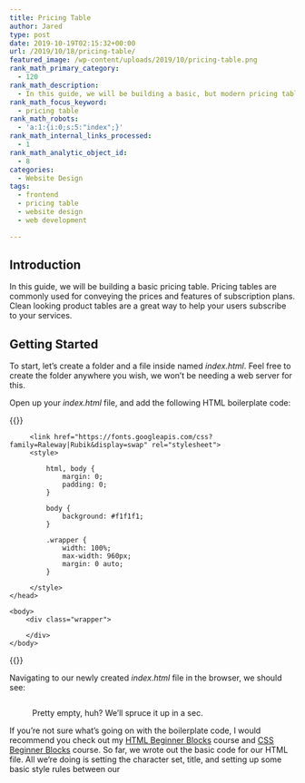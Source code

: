 ```yaml
---
title: Pricing Table
author: Jared
type: post
date: 2019-10-19T02:15:32+00:00
url: /2019/10/18/pricing-table/
featured_image: /wp-content/uploads/2019/10/pricing-table.png
rank_math_primary_category:
  - 120
rank_math_description:
  - In this guide, we will be building a basic, but modern pricing table. Pricing tables are very useful for conveying subscription plans, etc. to your users.
rank_math_focus_keyword:
  - pricing table
rank_math_robots:
  - 'a:1:{i:0;s:5:"index";}'
rank_math_internal_links_processed:
  - 1
rank_math_analytic_object_id:
  - 8
categories:
  - Website Design
tags:
  - frontend
  - pricing table
  - website design
  - web development

---
```

## Introduction

In this guide, we will be building a basic pricing table. Pricing tables are commonly used for conveying the prices and features of subscription plans. Clean looking product tables are a great way to help your users subscribe to your services.

## Getting Started

To start, let&#8217;s create a folder and a file inside named _index.html_. Feel free to create the folder anywhere you wish, we won&#8217;t be needing a web server for this.

Open up your _index.html_ file, and add the following HTML boilerplate code:

{{<highlight html>}}
<!DOCTYPE html>
<html>
    <head>
         <meta charset="utf-8">
         <title>Pricing Table Example</title>
         
         <link href="https://fonts.googleapis.com/css?family=Raleway|Rubik&display=swap" rel="stylesheet">
         <style>
             
             html, body {
                 margin: 0;
                 padding: 0;
             }

             body {
                 background: #f1f1f1;
             }

             .wrapper {
                 width: 100%;
                 max-width: 960px;
                 margin: 0 auto;
             }

         </style>
    </head>

    <body>
        <div class="wrapper">

        </div>
    </body>
</html>
{{</highlight>}}

Navigating to our newly created _index.html_ file in the browser, we should see:<figure class="wp-block-image">

<img src="https://learn.yorkcs.com/wp-content/uploads/2019/10/pricing-table-step-1-4-700x429.png" alt="" class="wp-image-8984" /> <figcaption>Pretty empty, huh? We&#8217;ll spruce it up in a sec.</figcaption></figure> 

If you&#8217;re not sure what&#8217;s going on with the boilerplate code, I would recommend you check out my [HTML Beginner Blocks][1] course and [CSS Beginner Blocks][2] course. So far, we wrote out the basic code for our HTML file. All we&#8217;re doing is setting the character set, title, and setting up some basic style rules between our _<style>_ tags.<span style="text-decoration: underline;"></span>

## Flexbox Parent

Many times when there is a pricing table on a website, there are a few plans to choose from. We will be using flexbox, part of CSS, to display the boxes of our pricing table. Flexbox is very flexible and allows us to align items how we like. The first thing we need to add to our wrapper is a _<div>_ element with a class named _pricing-table-flex_. Add the following inside your wrapper _<div>_:

{{<highlight html>}}
<div class="pricing-table-flex">

</div>
{{</highlight>}}

Next, we will be defining some style rules to specify that we want our _<div>_ element to use flexbox. Add the following under our _.wrapper_ style rule between the _<head>_ tags.

{{<highlight css>}}
.pricing-table-flex {
    display: flex;
    flex-direction: row;
    flex-wrap: wrap;
    justify-content: space-between;
}
{{</highlight>}}

## Flexbox Children

Then, we will need to define _<div>_ elements for each of the plans we will add to our pricing table. Inside the div with class _pricing-table-flex_, add the following divs:

{{<highlight html>}}
<div class="pricing-plan">

</div>

<div class="pricing-plan">

</div>

<div class="pricing-plan">

</div>
{{</highlight>}}

We will want to make each of our plan boxes white. In addition, we only want our boxes to take up a maximum width of 30% of the parent _<div>_. After the _.pricing-table-flex_ rule, add:

{{<highlight css>}}
.pricing-plan {
    background: #ffffff;
    width: 100%;
    max-width: 30%;
}
{{</highlight>}}

Inside each of these plan divs we will need to add a div to apply padding to our boxes. Additionally, we will need to also add an unordered list, and finally a button to each of our boxes. Add this code to each of the divs we added above:

## Adding Padding

{{<highlight html>}}
<div class="pricing-plan-padding">

</div>

<ul class="pricing-plan-features">

</ul>

<div class="pricing-plan-padding">

</div>
{{</highlight>}}

We will step through the code that will go inside each of these elements, one at a time. First, inside the first div with class, _pricing-plan-padding_, add the following code:

## Adding Plan Information

{{<highlight css>}}
<h2 class="pricing-plan-heading">Basic</h2>
<p class="pricing-plan-price">$5/mo</p>
<p class="pricing-plan-info">Learn more about this plan.</p>
{{</highlight>}}

By default HTML is rendered from top to bottom. This is why we define a heading with the name of our plan first. Then, we add the price of our plan. After that we add a small description for our plan. Make sure you added the above code to each of the boxes we&#8217;ve created. I named my payment plans: Basic, Pro, and Platinum. Then I assigned prices to each. So far we should be seeing:<figure class="wp-block-image">

<img src="https://learn.yorkcs.com/wp-content/uploads/2019/10/pricing-table-step-2-1-700x319.png" alt="" class="wp-image-8985" /> </figure> 

Let&#8217;s add style rules for the _<h2>_ element and both paragraph elements. Starting with the heading, add the following rule to our styles:

{{<highlight css>}}
.pricing-plan-heading {
    font-family: "Rubik", sans-serif;
    font-size: 2em;
}
{{</highlight>}}

<figure class="wp-block-image">

<img src="https://learn.yorkcs.com/wp-content/uploads/2019/10/pricing-table-step-3-1-700x324.png" alt="" class="wp-image-8987" /> </figure> 

Next, we will want to define the font, as well as adjust the font size of the price of each plan.

{{<highlight css>}}
.pricing-plan-price {
    font-family: "Rubik", sans-serif;
    font-size: 1.5em;
}
{{</highlight>}}

<figure class="wp-block-image">

<img src="https://learn.yorkcs.com/wp-content/uploads/2019/10/pricing-table-step-4-700x318.png" alt="" class="wp-image-8988" /> </figure> 

For the summary of each plan, we can add a style affecting the class, _.pricing-plan-info_.

{{<highlight css>}}
.pricing-plan-info {
    font-family: "Raleway", sans-serif;
}
{{</highlight>}}

<figure class="wp-block-image">

<img src="https://learn.yorkcs.com/wp-content/uploads/2019/10/pricing-table-step-5-700x341.png" alt="" class="wp-image-8989" /> </figure> 

## Feature List

For each plan, we will also want to include a small list of features. This is where the unordered lists we&#8217;ve added come into play. Add this block of HTML inside each _<ul>_ element:

{{<highlight html>}}
<li>Plan feature #1</li>
<li>Plan feature #2</li>
<li>Plan feature #3</li>
<li>Plan feature #4</li>
<li>Plan feature #5</li>
{{</highlight>}}

Now we will need to add styles for the elements we added above. After our _.pricing-plan_ style rule, add the following CSS to set the padding for each of our box plans.

{{<highlight html>}}
.pricing-plan-padding {
    padding: 32px;
    text-align: center;
}
{{</highlight>}}

At this point, we should see something like this.<figure class="wp-block-image">

<img src="https://learn.yorkcs.com/wp-content/uploads/2019/10/pricing-table-step-6-700x351.png" alt="" class="wp-image-8992" /> </figure> 

For the feature list of each box, we can add the following to our style rules:

{{<highlight css>}}
.pricing-plan-features {
    margin: 0;
    padding: 0;
    list-style-type: none;
    font-family: "Rubik", sans-serif;
}

.pricing-plan-features li {
    padding: 8px 16px 8px 16px;
}

.pricing-plan-features li:nth-child(2n) {
    background: #edf4fc;
}
{{</highlight>}}

In the above code block, first we are defining some styles for the _<ul>_ element representing our feature list. By default, unordered lists display bullet points next to each item. We can remove that via the _list-style-type: none;_ line. We also set the font we wish to use with our feature list. In the second style rule, we are setting the padding of the feature list. The line we wrote includes the shorthand property for defining the padding in each direction for the element. For example, to represent the padding we added above, you could write:

{{<highlight css>}}
padding-top: 8px;
padding-right: 16px;
padding-bottom: 8px;
padding-left: 16px;
{{</highlight>}}

But we can add a line that trivially handles these values for us without adding directions. The arguments we are providing the _padding_ style is as follows:

  * The first argument represents _padding-top_.
  * The second argument represents _padding-right_.
  * The third argument represents _padding-bottom_.
  * The fourth argument represents _padding-left_.

We can also shade every other item of our feature list. We accomplished this by appending _:nth-child(2n)_ to the end of our _.pricing-plan-features li_ rule. That&#8217;s where we used the _background_ property to define a background color.<figure class="wp-block-image">

<img src="https://learn.yorkcs.com/wp-content/uploads/2019/10/pricing-table-step-7-700x346.png" alt="" class="wp-image-8996" /> </figure> 

## Adding Call-to-Action Button

Next, we will add the button to each of our plan boxes. Inside the last div with class _.pricing-plan-padding_ in each box, add:

{{<highlight html>}}
<a class="btn-plan" href="#">Choose Plan</a>
{{</highlight>}}

<figure class="wp-block-image">

<img loading="lazy" width="700" height="344" src="https://learn.yorkcs.com/wp-content/uploads/2019/10/pricing-table-step-8-700x344.png" /> </figure> 

Perfect! We now have our &#8220;Choose Plan&#8221; buttons, now we just need to make them look fantastic.

Under our last style rule, add the following:

{{<highlight css>}}
.btn-plan {
    color: #ffffff;
    background: #3B70B3;
    padding: 12px 16px 12px 16px;
    text-decoration: none;
    font-family: "Rubik", sans-serif;
}
{{</highlight>}}

<figure class="wp-block-image">

<img src="https://learn.yorkcs.com/wp-content/uploads/2019/10/pricing-table-step-9-700x339.png" alt="" class="wp-image-8999" /> </figure> 

There we have it! It looks great on desktops and laptops, but what about mobile devices?

## Mobile Optimization

Let&#8217;s take a look at what we have with the Reponsive Design Mode of Firefox.<figure class="wp-block-image">

<img loading="lazy" width="481" height="725" src="https://learn.yorkcs.com/wp-content/uploads/2019/10/pricing-table-mobile-unoptimized.png" alt="" class="wp-image-9000" /> </figure> 

Oof! It doesn&#8217;t look great, does it? We can fix this up on mobile devices with the use of CSS media queries! Media queries are the bread and butter of mobile optimization on the web. This is the last CSS we have to add between our _<style>_ tags:

{{<highlight css>}}
@media screen and (max-width: 640px) {
    .pricing-table-flex {
        flex-direction: column;
    }

    .pricing-plan {
        max-width: 90%;
        margin: 0 auto;
        margin-bottom: 32px;
    }
}
{{</highlight>}}

Media queries allow us to define styles that are applied when a condition is true. Above, we are applying some styles only to the screen (not to be printed, etc.), and activate when the screen size is less than 640 pixels.

If we take a look at our page again with Responsive Design Mode or Chrome Web Tools, we should see something similar to this. Congratulations, you build a pricing table and made it mobile optimized!<figure class="wp-block-image">

<img loading="lazy" width="482" height="701" src="https://learn.yorkcs.com/wp-content/uploads/2019/10/pricing-table-mobile-optimized.gif" alt="" class="wp-image-9002" /> </figure> 

Hopefully this guide has been helpful for you. The HTML file for this tutorial can be downloaded [here][3]. You may be interested in taking a look at our other [website design tutorials][4]. To receive news regarding new tutorials and courses we release, be sure to fill out the [form][5]. If you found this tutorial valuable, sharing it on your favorite social media platform would be highly appreciated.

 [1]: https://learn.yorkcs.com/product/html-beginner-blocks/
 [2]: https://learn.yorkcs.com/product/css-beginner-blocks/
 [3]: https://learn.yorkcs.com/wp-content/uploads/2019/10/PricingTable.zip
 [4]: https://learn.yorkcs.com/category/tutorials/web-design/
 [5]: https://learn.yorkcs.com/newsletter